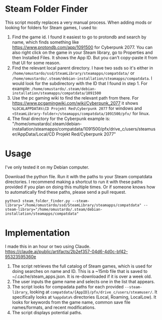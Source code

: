 # Steam Folder Finder

This script mostly replaces a very manual process. When adding mods or looking for folders for Steam games, I used to:
1. Find the game id. I found it easiest to go to protondb and search by name, which finds something like https://www.protondb.com/app/1091500 for Cyberpunk 2077. You can also right click on the game in your Steam library, go to Properties and then Installed Files. It shows the App ID. But you can't copy-paste it from that UI for some reason.
2. Find the relevant local parent directory. I have two ssds so it's either in `/home/omustardo/ssd/SteamLibrary/steamapps/compatdata/` or `/home/omustardo/.steam/debian-installation/steamapps/compatdata`. I would look for the subdirectory with the ID that I found in step 1. For example: `/home/omustardo/.steam/debian-installation/steamapps/compatdata/1091500`
3. Use the pc gaming wiki to find the relevant path from there. For https://www.pcgamingwiki.com/wiki/Cyberpunk_2077 it shows `%LOCALAPPDATA%\CD Projekt Red\Cyberpunk 2077` for windows and `<SteamLibrary-folder>/steamapps/compatdata/1091500/pfx/` for linux.
4. The final directory for the Cyberpunk example is: "/home/omustardo/.steam/debian-installation/steamapps/compatdata/1091500/pfx/drive_c/users/steamuser/AppData/Local/CD Projekt Red/Cyberpunk 2077"

# Usage

I've only tested it on my Debian computer.

Download the python file. Run it with the paths to your Steam compatdata directories. I recommend making a shortcut to run it with these paths provided if you plan on doing this multiple times. Or if someone knows how to automatically find these paths, please send a pull request.

```
python3 steam_folder_finder.py --steam-library="/home/omustardo/ssd/SteamLibrary/steamapps/compatdata" --steam-library="/home/omustardo/.steam/debian-installation/steamapps/compatdata"
```

# Implementation

I made this in an hour or two using Claude. https://claude.ai/public/artifacts/2b2ef357-04d6-4d0c-bf42-95323595360e

1. The script retrieves the full catalog of Steam games, which is used for doing searches on name and ID. This is a ~15mb file that is saved to ~/.cache/steam_apps.json. It is re-downloaded if it is over a week old.
2. The user inputs the game name and selects one in the list that appears.
3. The script looks for compadata paths for each provided `--steam-library`, looking at `compatdata/{AppID}/pfx/drive_c/users/steamuser/`. It specifically looks at `%appdata%` directories (Local, Roaming, LocalLow). It looks for keywords from the game name, common save file names/formats, and recent modifications.
4. The script displays potential paths.
